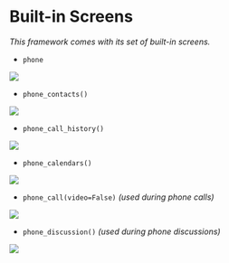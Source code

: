 # Built-in Screens

*This framework comes with its set of built-in screens.*

- `phone`

![](https://github.com/Elckarow/Better-EMR-Phone/assets/101005497/6d7d7c52-31cb-48a8-b95c-9021612718f0)

- `phone_contacts()`

![](https://github.com/Elckarow/Better-EMR-Phone/assets/101005497/f668586f-44bf-4036-973c-c85ee471b34c)

- `phone_call_history()`

![](https://github.com/Elckarow/Better-EMR-Phone/assets/101005497/b420566b-8625-4762-bf9a-6a88fb159bb7)

- `phone_calendars()`

![](https://github.com/Elckarow/Better-EMR-Phone/assets/101005497/6895b6c5-60b3-4410-83a8-06a9532ecace)

- `phone_call(video=False)` *(used during phone calls)*

![](https://github.com/Elckarow/Better-EMR-Phone/assets/101005497/1ded5a30-a4d7-433b-9461-d487b1d33e7a)

- `phone_discussion()` *(used during phone discussions)*

![](https://github.com/Elckarow/Better-EMR-Phone/assets/101005497/4bccd2a6-f2d2-4ef1-a81a-bf131b04f778)
